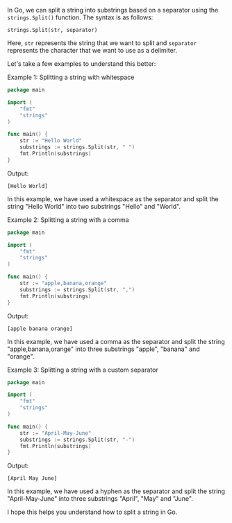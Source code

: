In Go, we can split a string into substrings based on a separator using the `strings.Split()` function. The syntax is as follows:

```
strings.Split(str, separator)
```

Here, `str` represents the string that we want to split and `separator` represents the character that we want to use as a delimiter. 

Let's take a few examples to understand this better:

Example 1: Splitting a string with whitespace

```go
package main

import (
    "fmt"
    "strings"
)

func main() {
    str := "Hello World"
    substrings := strings.Split(str, " ")
    fmt.Println(substrings)
}
```

Output:
```
[Hello World]
```

In this example, we have used a whitespace as the separator and split the string "Hello World" into two substrings "Hello" and "World".

Example 2: Splitting a string with a comma

```go
package main

import (
    "fmt"
    "strings"
)

func main() {
    str := "apple,banana,orange"
    substrings := strings.Split(str, ",")
    fmt.Println(substrings)
}
```

Output:
```
[apple banana orange]
```

In this example, we have used a comma as the separator and split the string "apple,banana,orange" into three substrings "apple", "banana" and "orange".

Example 3: Splitting a string with a custom separator

```go
package main

import (
    "fmt"
    "strings"
)

func main() {
    str := "April-May-June"
    substrings := strings.Split(str, "-")
    fmt.Println(substrings)
}
```

Output:
```
[April May June]
```

In this example, we have used a hyphen as the separator and split the string "April-May-June" into three substrings "April", "May" and "June".

I hope this helps you understand how to split a string in Go.